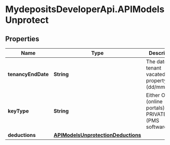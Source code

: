 # MydepositsDeveloperApi.APIModelsUnprotect

## Properties

Name | Type | Description | Notes
------------ | ------------- | ------------- | -------------
**tenancyEndDate** | **String** | The date the tenant vacated the property (dd/mm/yyyy) | 
**keyType** | **String** | Either OTP (online portals) or PRIVATE_KEY (PMS software) | 
**deductions** | [**APIModelsUnprotectionDeductions**](APIModelsUnprotectionDeductions.md) |  | [optional] 


